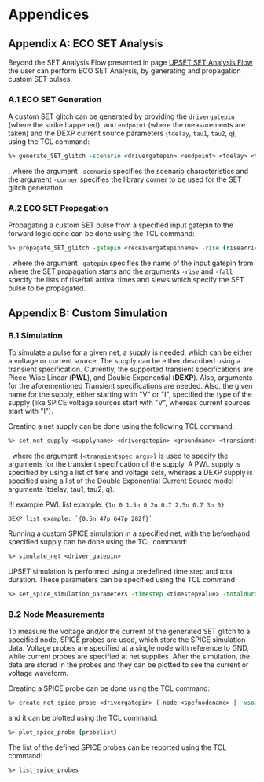 # Appendices

## Appendix A: ECO SET Analysis

Beyond the SET Analysis Flow presented in page [UPSET SET Analysis Flow](set_analysis_flow.md#upset-set-analysis-flow) the user can perform ECO SET Analysis, by generating and propagation custom SET pulses.

### A.1 ECO SET Generation

A custom SET glitch can be generated by providing the `drivergatepin` (where the strike happened), and `endpoint` (where the measurements are taken) and the DEXP current source parameters (`tdelay`, `tau1`, `tau2`, `q`), using the TCL command:

```tcl
%> generate_SET_glitch -scenario <drivergatepin> <endpoint> <tdelay> <tau1> <tau2> <q> -corner <corner_index>
```
, where the argument `-scenario` specifies the scenario characteristics and the argument `-corner` specifies the library corner to be used for the SET glitch generation.

### A.2 ECO SET Propagation

Propagating a custom SET pulse from a specified input gatepin to the forward logic cone can be done using the TCL command:

```tcl
%> propagate_SET_glitch -gatepin <receivergatepinname> -rise {risearrival_1 riseslew_1 ... risearrival_N riseslew_N} -fall {fallarrival_1 fallslew_1 ... fallarrival_N fallslew_N} ?-corner <corner_index>?
```

, where the argument `-gatepin` specifies the name of the input gatepin from where the SET propagation starts and the arguments `-rise` and `-fall` specify the lists of rise/fall arrival times and slews which specify the SET pulse to be propagated.

## Appendix B: Custom Simulation

### B.1 Simulation

To simulate a pulse for a given net, a supply is needed, which can be either a voltage or current source. The supply can be either described using a transient specification. Currently, the supported transient specifications are Piece-Wise Linear (**PWL**), and Double Exponential (**DEXP**). Also, arguments for the aforementioned Transient specifications are needed. Also, the given name for the supply, either starting with "V" or "I", specified the type of the supply (like SPICE voltage sources start with "V", whereas current sources start with "I").

Creating a net supply can be done using the following TCL command:

```tcl
%> set_net_supply <supplyname> <drivergatepin> <groundname> <transientspec> {<transientspec args>}
```

, where the argument `{<transientspec args>}` is used to specify the arguments for the transient specification of the supply. A PWL supply is specified by using a list of time and voltage sets, whereas a DEXP supply is specified using a list of the Double Exponential Current Source model arguments (tdelay, tau1, tau2, q).

!!! example
    PWL list example: `{1n 0 1.5n 0 2n 0.7 2.5n 0.7 3n 0}`

    DEXP list example: `{0.5n 47p 647p 282f}`

Running a custom SPICE simulation in a specified net, with the beforehand specified supply can be done using the TCL command:

```tcl
%> simulate_net <driver_gatepin>
```

UPSET simulation is performed using a predefined time step and total duration. These parameters can be specified using the TCL command:

```tcl
%> set_spice_simulation_parameters -timestep <timestepvalue> -totalduration <totaldurationvalue>
```

### B.2 Node Measurements

To measure the voltage and/or the current of the generated SET glitch to a specified node, SPICE probes are used, which store the SPICE simulation data. Voltage probes are specified at a single node with reference to GND, while current probes are specified at net supplies. After the simulation, the data are stored in the probes and they can be plotted to see the current or voltage waveform.

Creating a SPICE probe can be done using the TCL command:

```tcl
%> create_net_spice_probe <drivergatepin> (-node <spefnodename> | -vsource <voltagesourcename> | -all) ?-longest | -shortest?
```

and it can be plotted using the TCL command:

```tcl
%> plot_spice_probe {probelist}
```

The list of the defined SPICE probes can be reported using the TCL command:

```tcl
%> list_spice_probes
``` 